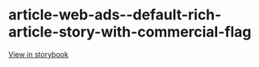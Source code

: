 # article-web-ads--default-rich-article-story-with-commercial-flag

[View in storybook](https://raw.githack.com/Independent-Digital-News-and-Media-Ltd/indy100-pwamp-sb/PR-478-sb/index.html?path=/story/article-web-ads--default-rich-article-story-with-commercial-flag)
